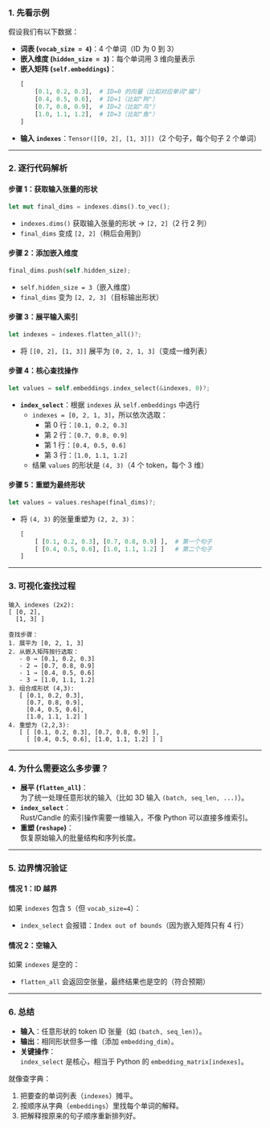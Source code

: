 
### **1. 先看示例**
假设我们有以下数据：
- **词表 (`vocab_size = 4`)**：4 个单词（ID 为 0 到 3）
- **嵌入维度 (`hidden_size = 3`)**：每个单词用 3 维向量表示
- **嵌入矩阵 (`self.embeddings`)**：
  ```python
  [
      [0.1, 0.2, 0.3],  # ID=0 的向量（比如对应单词"猫"）
      [0.4, 0.5, 0.6],  # ID=1（比如"狗"）
      [0.7, 0.8, 0.9],  # ID=2（比如"鸟"）
      [1.0, 1.1, 1.2],  # ID=3（比如"鱼"）
  ]
  ```
- **输入 `indexes`**：`Tensor([[0, 2], [1, 3]])`（2 个句子，每个句子 2 个单词）

---

### **2. 逐行代码解析**
#### **步骤 1：获取输入张量的形状**
```rust
let mut final_dims = indexes.dims().to_vec();
```
- `indexes.dims()` 获取输入张量的形状 → `[2, 2]`（2 行 2 列）
- `final_dims` 变成 `[2, 2]`（稍后会用到）

#### **步骤 2：添加嵌入维度**
```rust
final_dims.push(self.hidden_size);
```
- `self.hidden_size = 3`（嵌入维度）
- `final_dims` 变为 `[2, 2, 3]`（目标输出形状）

#### **步骤 3：展平输入索引**
```rust
let indexes = indexes.flatten_all()?;
```
- 将 `[[0, 2], [1, 3]]` 展平为 `[0, 2, 1, 3]`（变成一维列表）

#### **步骤 4：核心查找操作**
```rust
let values = self.embeddings.index_select(&indexes, 0)?;
```
- **`index_select`**：根据 `indexes` 从 `self.embeddings` 中选行
  - `indexes = [0, 2, 1, 3]`，所以依次选取：
    - 第 0 行：`[0.1, 0.2, 0.3]`
    - 第 2 行：`[0.7, 0.8, 0.9]`
    - 第 1 行：`[0.4, 0.5, 0.6]`
    - 第 3 行：`[1.0, 1.1, 1.2]`
  - 结果 `values` 的形状是 `(4, 3)`（4 个 token，每个 3 维）

#### **步骤 5：重塑为最终形状**
```rust
let values = values.reshape(final_dims)?;
```
- 将 `(4, 3)` 的张量重塑为 `(2, 2, 3)`：
  ```python
  [
      [ [0.1, 0.2, 0.3], [0.7, 0.8, 0.9] ],  # 第一个句子
      [ [0.4, 0.5, 0.6], [1.0, 1.1, 1.2] ]   # 第二个句子
  ]
  ```

---

### **3. 可视化查找过程**
```
输入 indexes (2x2):
[ [0, 2],
  [1, 3] ]

查找步骤：
1. 展平为 [0, 2, 1, 3]
2. 从嵌入矩阵按行选取：
   - 0 → [0.1, 0.2, 0.3]
   - 2 → [0.7, 0.8, 0.9]
   - 1 → [0.4, 0.5, 0.6]
   - 3 → [1.0, 1.1, 1.2]
3. 组合成形状 (4,3):
   [ [0.1, 0.2, 0.3],
     [0.7, 0.8, 0.9],
     [0.4, 0.5, 0.6],
     [1.0, 1.1, 1.2] ]
4. 重塑为 (2,2,3):
   [ [ [0.1, 0.2, 0.3], [0.7, 0.8, 0.9] ],
     [ [0.4, 0.5, 0.6], [1.0, 1.1, 1.2] ] ]
```

---

### **4. 为什么需要这么多步骤？**
- **展平 (`flatten_all`)**：  
  为了统一处理任意形状的输入（比如 3D 输入 `(batch, seq_len, ...)`）。
- **`index_select`**：  
  Rust/Candle 的索引操作需要一维输入，不像 Python 可以直接多维索引。
- **重塑 (`reshape`)**：  
  恢复原始输入的批量结构和序列长度。

---

### **5. 边界情况验证**
#### **情况 1：ID 越界**
如果 `indexes` 包含 `5`（但 `vocab_size=4`）：
- `index_select` 会报错：`Index out of bounds`（因为嵌入矩阵只有 4 行）

#### **情况 2：空输入**
如果 `indexes` 是空的：
- `flatten_all` 会返回空张量，最终结果也是空的（符合预期）

---

### **6. 总结**
- **输入**：任意形状的 token ID 张量（如 `(batch, seq_len)`）。
- **输出**：相同形状但多一维（添加 `embedding_dim`）。
- **关键操作**：  
  `index_select` 是核心，相当于 Python 的 `embedding_matrix[indexes]`。

就像查字典：
1. 把要查的单词列表（`indexes`）摊平。
2. 按顺序从字典（`embeddings`）里找每个单词的解释。
3. 把解释按原来的句子顺序重新排列好。